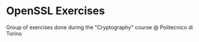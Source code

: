 # OpenSSL Exercises

Group of exercises done during the "Cryptography" course @ Politecnico di Torino 